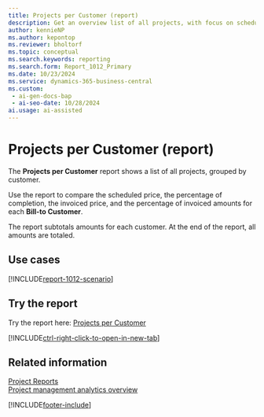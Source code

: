 ```yaml
---
title: Projects per Customer (report)
description: Get an overview list of all projects, with focus on scheduled price, percentage of completion, and invoiced amounts for each customer.
author: kennieNP
ms.author: kepontop
ms.reviewer: bholtorf
ms.topic: conceptual
ms.search.keywords: reporting
ms.search.form: Report_1012_Primary
ms.date: 10/23/2024
ms.service: dynamics-365-business-central
ms.custom:
 - ai-gen-docs-bap
 - ai-seo-date: 10/28/2024
ai.usage: ai-assisted
---
```


# Projects per Customer (report)

The **Projects per Customer** report shows a list of all projects, grouped by customer.

Use the report to compare the scheduled price, the percentage of completion, the invoiced price, and the percentage of invoiced amounts for each **Bill-to Customer**.

The report subtotals amounts for each customer. At the end of the report, all amounts are totaled.

## Use cases

[!INCLUDE[report-1012-scenario](../includes/report-1012-scenario-include.md)]

<!-- 

Prompt

Below is a report in an ERP system. Provide 3-4 use cases for different personas working with projects

Format like this:    
  
As a <persona>, use the report to    
* use case 1  
* use case 2    

Do not capitalize the persona names. 

Do not start lines with "Use the data to"

## Report name
Projects per Customer

## Report description
The *Projects per Customer* report shows a list of all projects, grouped by customer. 
The report allows you to compare the scheduled price, the percentage of completion, the invoiced price, and the percentage of invoiced amounts for each **Bill-to Customer**.

### What the report does

### Use cases
Get an overview list of all projects, grouped by customer with a focus on scheduled price, percentage of completion, and invoiced amounts.

Please include your data sources and URLs

-->

## Try the report

Try the report here: [Projects per Customer](https://businesscentral.dynamics.com?report=1012)

[!INCLUDE[ctrl-right-click-to-open-in-new-tab](../includes/ctrl-right-click-to-open-in-new-tab.md)]

## Related information

[Project Reports](../project-reports.md)  
[Project management analytics overview](../projects-analytics-overview.md)  

[!INCLUDE[footer-include](../includes/footer-banner.md)]